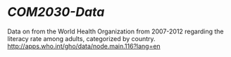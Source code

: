 # *COM2030-Data*
Data on from the World Health Organization from 2007-2012 regarding the literacy rate among adults, categorized by country.
<http://apps.who.int/gho/data/node.main.116?lang=en>
